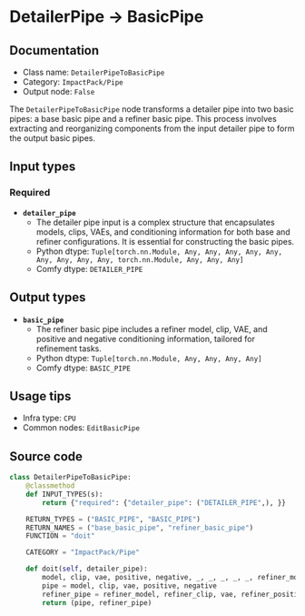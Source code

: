 # DetailerPipe -> BasicPipe
## Documentation
- Class name: `DetailerPipeToBasicPipe`
- Category: `ImpactPack/Pipe`
- Output node: `False`

The `DetailerPipeToBasicPipe` node transforms a detailer pipe into two basic pipes: a base basic pipe and a refiner basic pipe. This process involves extracting and reorganizing components from the input detailer pipe to form the output basic pipes.
## Input types
### Required
- **`detailer_pipe`**
    - The detailer pipe input is a complex structure that encapsulates models, clips, VAEs, and conditioning information for both base and refiner configurations. It is essential for constructing the basic pipes.
    - Python dtype: `Tuple[torch.nn.Module, Any, Any, Any, Any, Any, Any, Any, Any, Any, torch.nn.Module, Any, Any, Any]`
    - Comfy dtype: `DETAILER_PIPE`
## Output types
- **`basic_pipe`**
    - The refiner basic pipe includes a refiner model, clip, VAE, and positive and negative conditioning information, tailored for refinement tasks.
    - Python dtype: `Tuple[torch.nn.Module, Any, Any, Any, Any]`
    - Comfy dtype: `BASIC_PIPE`
## Usage tips
- Infra type: `CPU`
- Common nodes: `EditBasicPipe`


## Source code
```python
class DetailerPipeToBasicPipe:
    @classmethod
    def INPUT_TYPES(s):
        return {"required": {"detailer_pipe": ("DETAILER_PIPE",), }}

    RETURN_TYPES = ("BASIC_PIPE", "BASIC_PIPE")
    RETURN_NAMES = ("base_basic_pipe", "refiner_basic_pipe")
    FUNCTION = "doit"

    CATEGORY = "ImpactPack/Pipe"

    def doit(self, detailer_pipe):
        model, clip, vae, positive, negative, _, _, _, _, _, refiner_model, refiner_clip, refiner_positive, refiner_negative = detailer_pipe
        pipe = model, clip, vae, positive, negative
        refiner_pipe = refiner_model, refiner_clip, vae, refiner_positive, refiner_negative
        return (pipe, refiner_pipe)

```

